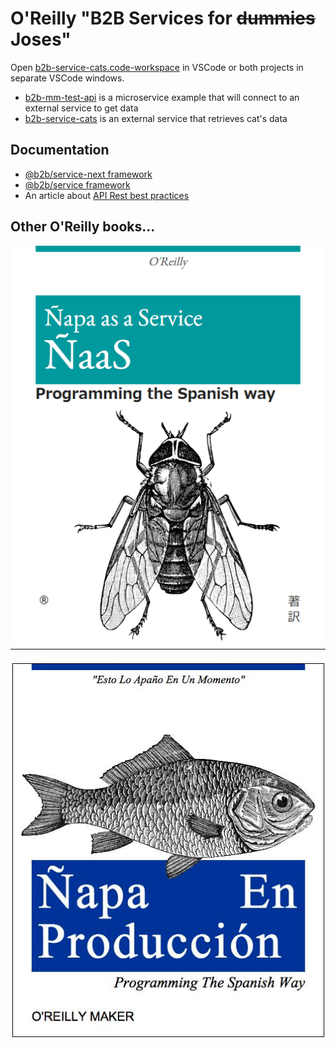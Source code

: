 # O'Reilly "B2B Services for ~~dummies~~ Joses"

Open [b2b-service-cats.code-workspace](./b2b-service-cats.code-workspace) in VSCode or both projects in separate VSCode windows.

- [b2b-mm-test-api](./b2b-mm-test-api/) is a microservice example that will connect to an external service to get data
- [b2b-service-cats](./b2b-service-cats/) is an external service that retrieves cat's data

## Documentation
- [@b2b/service-next framework](https://github.com/ingka-group-digital/b2b-shared-nodejs/tree/main/packages/b2b-service-next/README.md)
- [@b2b/service framework](https://github.com/ingka-group-digital/b2b-shared-nodejs/blob/main/packages/b2b-service/documentation/README.md)
- An article about [API Rest best practices](https://www.freecodecamp.org/news/rest-api-best-practices-rest-endpoint-design-examples/)

## Other O'Reilly books...
![](./docs/c3b1apa-as-a-service.png)

![](./docs/CE5HLMGXIAAotv-.jpg)
